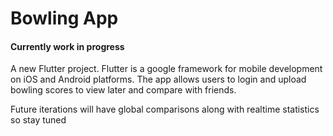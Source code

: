 # Bowling App

#### Currently work in progress
A new Flutter project. Flutter is a google framework for mobile development on iOS and Android platforms.
The app allows users to login and upload bowling scores to view later and compare with friends.

Future iterations will have global comparisons along with realtime statistics so stay tuned
